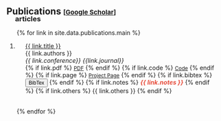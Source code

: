 <h1 id="publications"></h1>

<h2 style="margin: 60px 0px -15px;">Publications <temp style="font-size:15px;">[</temp><a href="https://scholar.google.com/citations?user=zigGlzAAAAAJ" target="_blank" style="font-size:15px;">Google Scholar</a><temp style="font-size:15px;">]</temp></h2>

<h3 class="article" style="margin: 10px 0px 0px 20px">articles</h3>
<div class="publications">
<ol class="bibliography">

{% for link in site.data.publications.main %}

<li>
<div class="pub-row">
<!--   <div class="col-sm-3 abbr" style="position: relative;padding-right: 15px;padding-left: 15px;">
    <img src="{{ link.image }}" class="teaser img-fluid z-depth-1" style="width=100;height=40%">
            <abbr class="badge">{{ link.conference_short }} {{ link.journal_short}}</abbr>
  </div> -->
  <div class="col-sm-9" style="position: relative;padding-right: 15px;padding-left: 20px;">
      <div class="title"><a href="{{ link.doi }}">{{ link.title }}</a></div>
      <div class="author">{{ link.authors }}</div>
      <div class="periodical"><em>{{ link.conference}} {{link.journal}}</em>
      </div>
    <div class="links">
      {% if link.pdf %} 
      <a href="{{ link.pdf }}" class="btn btn-sm z-depth-0" role="button" target="_blank" style="font-size:12px;">PDF</a>
      {% endif %}
      {% if link.code %} 
      <a href="{{ link.code }}" class="btn btn-sm z-depth-0" role="button" target="_blank" style="font-size:12px;">Code</a>
      {% endif %}
      {% if link.page %} 
      <a href="{{ link.page }}" class="btn btn-sm z-depth-0" role="button" target="_blank" style="font-size:12px;">Project Page</a>
      {% endif %}
      {% if link.bibtex %} 
      <button class="bibtex" role="button" target="_blank" style="font-size:12px;" onclick="copyToClipboard(`{{ link.bibtex }}`)">BibTex</button>
      <!-- <a class="btn btn-sm z-depth-0" role="button" target="_blank" style="font-size:12px;">BibTex</a> -->
      {% endif %}
      {% if link.notes %} 
      <strong> <i style="color:#e74d3c">{{ link.notes }}</i></strong>
      {% endif %}
      {% if link.others %} 
      {{ link.others }}
      {% endif %}
    </div>
  </div>
</div>
</li>
<br>

{% endfor %}
</ol>
</div>


